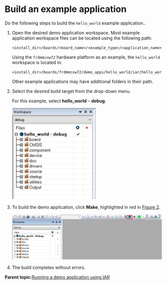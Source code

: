 # Build an example application

Do the following steps to build the `hello_world` example application..

1.  Open the desired demo application workspace. Most example application workspace files can be located using the following path:

    ```
    <install_dir>/boards/<board_name>/<example_type>/<application_name>/iar
    ```

    Using the `frdmmcxw72` hardware platform as an example, the `hello_world` workspace is located in:

    ```
    <install_dir>/boards/frdmmcxw72/demo_apps/hello_world/iar/hello_world.eww
    ```

    Other example applications may have additional folders in their path.

2.  Select the desired build target from the drop-down menu.

    For this example, select **hello\_world** – **debug**.

    ![](../images/iar_demo_build_target_selection.jpg "Demo build target selection")

3.  To build the demo application, click **Make**, highlighted in red in [Figure 2](build_an_example_application.md#FIG_BUILDDEMO).

    ![](../images/iar_build_the_demo_application.jpg "Build the demo application")

4.  The build completes without errors.

**Parent topic:**[Running a demo application using IAR](../topics/running_a_demo_application_using_iar.md)

